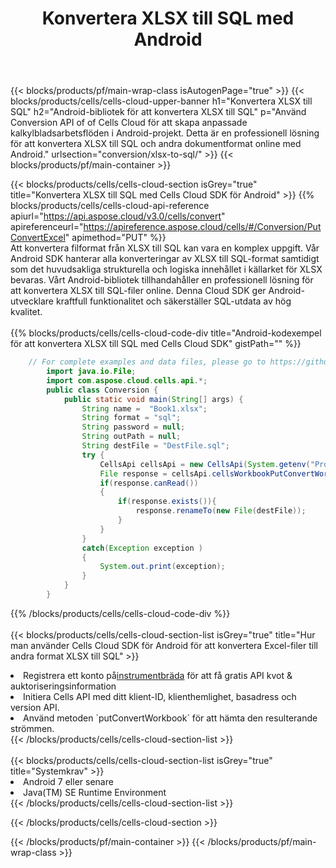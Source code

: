 ﻿---
title:  Konvertera XLSX till SQL med Android
description:  Använda Aspose.Cells Cloud SDK för Android för att konvertera en fil i XLSX-format till en fil i SQL-format.
---
{{< blocks/products/pf/main-wrap-class isAutogenPage="true" >}}
{{< blocks/products/cells/cells-cloud-upper-banner h1="Konvertera XLSX till SQL" h2="Android-bibliotek för att konvertera XLSX till SQL" p="Använd Conversion API of of Cells Cloud för att skapa anpassade kalkylbladsarbetsflöden i Android-projekt. Detta är en professionell lösning för att konvertera XLSX till SQL och andra dokumentformat online med Android." urlsection="conversion/xlsx-to-sql/" >}}
{{< blocks/products/pf/main-container >}}

{{< blocks/products/cells/cells-cloud-section isGrey="true" title="Konvertera XLSX till SQL med Cells Cloud SDK för Android" >}}
{{% blocks/products/cells/cells-cloud-api-reference apiurl="https://api.aspose.cloud/v3.0/cells/convert" apireferenceurl="https://apireference.aspose.cloud/cells/#/Conversion/PutConvertExcel" apimethod="PUT" %}}
<br/>
Att konvertera filformat från XLSX till SQL kan vara en komplex uppgift. Vår Android SDK hanterar alla konverteringar av XLSX till SQL-format samtidigt som det huvudsakliga strukturella och logiska innehållet i källarket för XLSX bevaras. Vårt Android-bibliotek tillhandahåller en professionell lösning för att konvertera XLSX till SQL-filer online. Denna Cloud SDK ger Android-utvecklare kraftfull funktionalitet och säkerställer SQL-utdata av hög kvalitet.
<br/>
<br/>
{{% blocks/products/cells/cells-cloud-code-div title="Android-kodexempel för att konvertera XLSX till SQL med Cells Cloud SDK" gistPath="" %}}
 
```java
    // For complete examples and data files, please go to https://github.com/aspose-cells-cloud/aspose-cells-cloud-android/
        import java.io.File;
        import com.aspose.cloud.cells.api.*;
        public class Conversion {
            public static void main(String[] args) {
                String name =  "Book1.xlsx";
                String format = "sql";
                String password = null;
                String outPath = null;
                String destFile = "DestFile.sql";
                try {
                    CellsApi cellsApi = new CellsApi(System.getenv("ProductClientId"), System.getenv("ProductClientSecret"));
                    File response = cellsApi.cellsWorkbookPutConvertWorkbook(new File(name), format, password, outPath, null,null);            
                    if(response.canRead())
                    {
                        if(response.exists()){
                            response.renameTo(new File(destFile));
                        }                
                    }
                }
                catch(Exception exception )
                {
                    System.out.print(exception);
                }
            }
        }
```
 
{{% /blocks/products/cells/cells-cloud-code-div %}}
<br/>
<br/>
{{< blocks/products/cells/cells-cloud-section-list isGrey="true" title="Hur man använder Cells Cloud SDK för Android för att konvertera Excel-filer till andra format XLSX till SQL" >}}
<li> Registrera ett konto på<a href="https://dashboard.aspose.cloud/">instrumentbräda</a> för att få gratis API kvot & auktoriseringsinformation</li>
<li>Initiera Cells API med ditt klient-ID, klienthemlighet, basadress och version API.</li>
<li>Använd metoden `putConvertWorkbook` för att hämta den resulterande strömmen.</li>
{{< /blocks/products/cells/cells-cloud-section-list >}}
<br/>
<br/>
{{< blocks/products/cells/cells-cloud-section-list isGrey="true" title="Systemkrav" >}}
<li>Android 7 eller senare</li>
<li>Java(TM) SE Runtime Environment</li>
{{< /blocks/products/cells/cells-cloud-section-list >}}

{{< /blocks/products/cells/cells-cloud-section >}}

{{< /blocks/products/pf/main-container >}}
{{< /blocks/products/pf/main-wrap-class >}}

